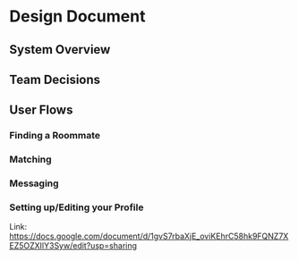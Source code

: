 # Design Document

## System Overview

## Team Decisions

## User Flows

### Finding a Roommate

### Matching

### Messaging

### Setting up/Editing your Profile

Link: https://docs.google.com/document/d/1gvS7rbaXjE_oviKEhrC58hk9FQNZ7XEZ5OZXIlY3Syw/edit?usp=sharing
